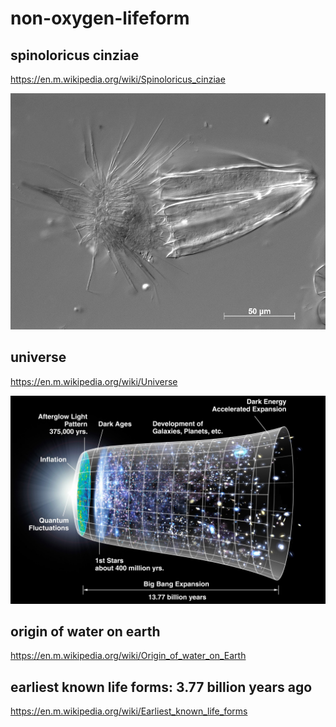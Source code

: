 non-oxygen-lifeform
===================


## spinoloricus cinziae
https://en.m.wikipedia.org/wiki/Spinoloricus_cinziae

![](https://github.com/nondejus/non-oxygen-lifeform/blob/main/page_1_width_860.png)


## universe
https://en.m.wikipedia.org/wiki/Universe

![](https://github.com/nondejus/non-oxygen-lifeform/blob/main/2560px-CMB_Timeline300_no_WMAP.jpg)

## origin of water on earth
https://en.m.wikipedia.org/wiki/Origin_of_water_on_Earth

## earliest known life forms: 3.77 billion years ago
https://en.m.wikipedia.org/wiki/Earliest_known_life_forms
